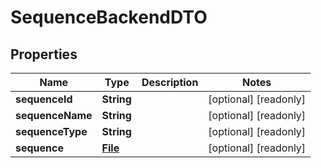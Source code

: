 

# SequenceBackendDTO

## Properties

Name | Type | Description | Notes
------------ | ------------- | ------------- | -------------
**sequenceId** | **String** |  |  [optional] [readonly]
**sequenceName** | **String** |  |  [optional] [readonly]
**sequenceType** | **String** |  |  [optional] [readonly]
**sequence** | [**File**](File.md) |  |  [optional] [readonly]



